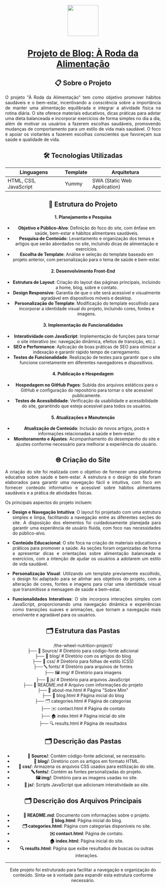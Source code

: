 <p align="center">
<p align="center">
<img src="https://i.imgur.com/VYxFv99.png" height="100" style="max-width: 100%;">
</p>

<div align="center">
<h1 tabindex="-1" class="heading-element" dir="auto">
  <a href="https://github.com/kaiogabs/the-wheel-nutrition-project">Projeto de Blog: À Roda da Alimentação</a>
</h1>

<div align="center">
  <h2>📋 Sobre o Projeto</h2>
</div>

<p align="justify">
O projeto "À Roda da Alimentação" tem como objetivo promover hábitos saudáveis e o bem-estar, incentivando a consciência sobre a importância de manter uma alimentação equilibrada e integrar a atividade física na rotina diária. O site oferece materiais educativos, dicas práticas para adotar uma dieta balanceada e incorporar exercícios de forma simples no dia a dia, além de motivar os usuários a fazerem escolhas saudáveis, promovendo mudanças de comportamento para um estilo de vida mais saudável. O foco é apoiar os visitantes a fazerem escolhas conscientes que favoreçam sua saúde e qualidade de vida.
</p>

<div align="center">
  <h2> 🛠 Tecnologias Utilizadas</h2>

Linguagens                | Template                  | Arquitetura                |
|---------------------------|---------------------------|----------------------------|
| HTML, CSS, JavaScript      | Yummy                     | SWA (Static Web Application) |

</div>

<h2> 📁 Estrutura do Projeto</h2>

#### **1. Planejamento e Pesquisa**
   - **Objetivo e Público-Alvo**: Definição do foco do site, com ênfase em saúde, bem-estar e hábitos alimentares saudáveis.
   - **Pesquisa de Conteúdo**: Levantamento e organização dos temas e artigos que serão abordados no site, incluindo dicas de alimentação e exercícios.
   - **Escolha de Template**: Análise e seleção do template baseado em projeto anterior, com personalização para o tema de saúde e bem-estar.

#### **2. Desenvolvimento Front-End**
   - **Estrutura de Layout**: Criação do layout das páginas principais, incluindo a home, blog, sobre e contato.
   - **Design Responsivo**: Garantia de que o site será acessível e visualmente agradável em dispositivos móveis e desktop.
   - **Personalização do Template**: Modificação do template escolhido para incorporar a identidade visual do projeto, incluindo cores, fontes e imagens.

#### **3. Implementação de Funcionalidades**
   - **Interatividade com JavaScript**: Implementação de funções para tornar o site interativo (ex: navegação dinâmica, efeitos de transição, etc.).
   - **SEO e Performance**: Aplicação de boas práticas de SEO para otimizar a indexação e garantir rápido tempo de carregamento.
   - **Testes de Funcionalidade**: Realização de testes para garantir que o site funcione corretamente em diferentes navegadores e dispositivos.

#### **4. Publicação e Hospedagem**
   - **Hospedagem no GitHub Pages**: Subida dos arquivos estáticos para o GitHub e configuração do repositório para tornar o site acessível publicamente.
   - **Testes de Acessibilidade**: Verificação da usabilidade e acessibilidade do site, garantindo que esteja acessível para todos os usuários.

#### **5. Atualizações e Manutenção**
   - **Atualização de Conteúdo**: Inclusão de novos artigos, posts e informações relacionadas à saúde e bem-estar.
   - **Monitoramento e Ajustes**: Acompanhamento do desempenho do site e ajustes conforme necessário para melhorar a experiência do usuário.

<h2> 🌐 Criação do Site</h2>

<div align="justify">
A criação do site foi realizada com o objetivo de fornecer uma plataforma educativa sobre saúde e bem-estar. A estrutura e o design do site foram elaborados para garantir uma navegação fácil e intuitiva, com foco em fornecer conteúdo informativo e acessível sobre hábitos alimentares saudáveis e a prática de atividades físicas.

Os principais aspectos do projeto incluem:

- **Design e Navegação Intuitiva**: O layout foi projetado com uma estrutura simples e limpa, facilitando a navegação entre as diferentes seções do site. A disposição dos elementos foi cuidadosamente planejada para garantir uma experiência de usuário fluida, com foco nas necessidades do público-alvo.

- **Conteúdo Educacional**: O site foca na criação de materiais educativos e práticos para promover a saúde. As seções foram organizadas de forma a apresentar dicas e orientações sobre alimentação balanceada e exercícios, com a intenção de ajudar os usuários a adotarem um estilo de vida saudável.

- **Personalização Visual**: Utilizando um template previamente escolhido, o design foi adaptado para se alinhar aos objetivos do projeto, com a alteração de cores, fontes e imagens para criar uma identidade visual que transmitisse a mensagem de saúde e bem-estar.

- **Funcionalidades Interativas**: O site incorpora interações simples com JavaScript, proporcionando uma navegação dinâmica e experiências como transições suaves e animações, que tornam a navegação mais envolvente e agradável para os usuários.

</div>

<h2> 🗂 Estrutura das Pastas</h2>

/the-wheel-nutrition-project/  
├── 📂 Source/                # Diretório para código-fonte adicional  
├── 📂 blog/                  # Diretório com os artigos do blog  
├── 🎨 css/                   # Diretório para folhas de estilo (CSS)  
├── 🔤 fonts/                 # Diretório para arquivos de fontes  
├── 🖼️ img/                   # Diretório para imagens  
├── 📜 js/                    # Diretório para arquivos JavaScript  
├── 📄 README.md              # Arquivo com informações do projeto  
├── 🌟 about-me.html          # Página "Sobre Mim"  
├── 📰 blog.html              # Página inicial do blog  
├── 🗂️ categories.html        # Página de categorias  
├── ✉️ contact.html           # Página de contato  
├── 🏠 index.html             # Página inicial do site  
├── 🔍 results.html           # Página de resultados

<h2> 🗂 Descrição das Pastas</h2>

- **📂 Source/**: Contém código-fonte adicional, se necessário.
- **📂 blog/**: Diretório com os artigos em formato HTML.
- **🎨 css/**: Armazena os arquivos CSS usados para estilização do site.
- **🔤 fonts/**: Contém as fontes personalizadas do projeto.
- **🖼️ img/**: Diretório para as imagens usadas no site.
- **📜 js/**: Scripts JavaScript que adicionam interatividade ao site.

<h2> 🗂 Descrição dos Arquivos Principais</h2>

- **📄 README.md**: Documento com informações sobre o projeto.
- **📰 blog.html**: Página inicial do blog.
- **🗂️ categories.html**: Página com categorias disponíveis no site.
- **✉️ contact.html**: Página de contato.
- **🏠 index.html**: Página inicial do site.
- **🔍 results.html**: Página que exibe resultados de buscas ou outras interações.

---  
Este projeto foi estruturado para facilitar a navegação e organização do conteúdo. Sinta-se à vontade para expandir esta estrutura conforme necessário.
